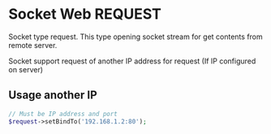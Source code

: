 Socket Web REQUEST
==================

Socket type request. This type opening socket stream for get contents
from remote server.

Socket support request of another IP address for request (If IP configured on server)

Usage another IP
----------------
```php
// Must be IP address and port
$request->setBindTo('192.168.1.2:80');
```
